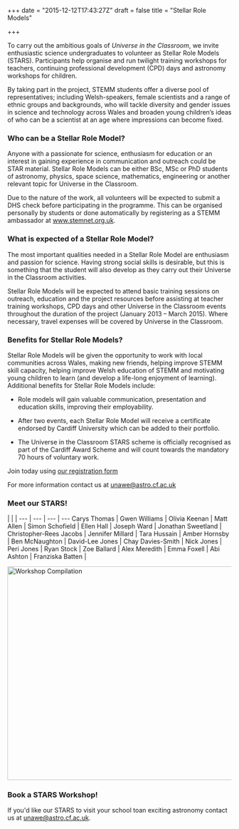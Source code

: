 +++
date = "2015-12-12T17:43:27Z"
draft = false
title = "Stellar Role Models"

+++

To carry out the ambitious goals of *Universe in the Classroom*, we invite enthusiastic science undergraduates to volunteer as Stellar Role Models (STARS). Participants help organise and run twilight training workshops for teachers, continuing professional development (CPD) days and astronomy workshops for children.

By taking part in the project, STEMM students offer a diverse pool of representatives; including Welsh-speakers, female scientists and a range of ethnic groups and backgrounds, who will tackle diversity and gender issues in science and technology across Wales and broaden young children’s ideas of who can be a scientist at an age where impressions can become fixed.

### Who can be a Stellar Role Model?

Anyone with a passionate for science, enthusiasm for education or an interest in gaining experience in communication and outreach could be STAR material. Stellar Role Models can be either BSc, MSc or PhD students of astronomy, physics, space science, mathematics, engineering or another relevant topic for Universe in the Classroom.

Due to the nature of the work, all volunteers will be expected to submit a DHS check before participating in the programme. This can be organised personally by students or done automatically by registering as a STEMM ambassador at www.stemnet.org.uk.

### What is expected of a Stellar Role Model?
The most important qualities needed in a Stellar Role Model are enthusiasm and passion for science. Having strong social skills is desirable, but this is something that the student will also develop as they carry out their Universe in the Classroom activities.</p>
Stellar Role Models will be expected to attend basic training sessions on outreach, education and the project resources before assisting at teacher training workshops, CPD days and other Universe in the Classroom events throughout the duration of the project (January 2013 – March 2015). Where necessary, travel expenses will be covered by Universe in the Classroom.


### Benefits for Stellar Role Models?
Stellar Role Models will be given the opportunity to work with local communities across Wales, making new friends, helping improve STEMM skill capacity, helping improve Welsh education of STEMM and motivating young children to learn (and develop a life-long enjoyment of learning). Additional benefits for Stellar Role Models include:

- Role models will gain valuable communication, presentation and education skills, improving their employability.

- After two events, each Stellar Role Model will receive a certificate endorsed by Cardiff University which can be added to their portfolio.

- The Universe in the Classroom STARS scheme is officially recognised as part of the Cardiff Award Scheme and will count towards the mandatory 70 hours of voluntary work.

Join today using [our registration form](http://goo.gl/DCR2j1)

For more information contact us at [unawe@astro.cf.ac.uk](unawe@astro.cf.ac.uk)

### Meet our STARS!

 | | | 
--- | --- | --- | ---
Carys Thomas | Gwen Williams | Olivia Keenan | Matt Allen | 
Simon Schofield | Ellen Hall | Joseph Ward | Jonathan Sweetland | 
Christopher-Rees Jacobs | Jennifer Millard | Tara Hussain | Amber Hornsby |
Ben McNaughton | David-Lee Jones | Chay Davies-Smith | Nick Jones | 
Peri Jones | Ryan Stock | Zoe Ballard | Alex Meredith |
Emma Foxell | Abi Ashton | Franziska Batten | 

<a data-flickr-embed="true"  href="https://www.flickr.com/photos/118285143@N07/albums/72157667564139561" title="Workshop Compilation"><img src="https://farm3.staticflickr.com/2897/14242734922_8c71f39870_z.jpg" width="640" height="480" alt="Workshop Compilation"></a><script async src="//embedr.flickr.com/assets/client-code.js" charset="utf-8"></script>

### Book a STARS Workshop!

If you'd like our STARS to visit your school toan exciting astronomy contact us at [unawe@astro.cf.ac.uk](unawe@astro.cf.ac.uk). 